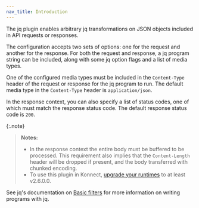 ```yaml
---
nav_title: Introduction
---
```


The jq plugin enables arbitrary jq transformations on JSON objects included in API requests or responses.

The configuration accepts two sets of options: one for the request and another for the response.
For both the request and response, a jq program string can be included, along with some jq option flags
and a list of media types.

One of the configured media types must be included in the `Content-Type` header of
the request or response for the jq program to run. The default media type in the `Content-Type`
header is `application/json`.

In the response context, you can also specify a list of status
codes, one of which must match the response status code.
The default response status code is `200`.

{:.note}
> **Notes:**
> * In the response context the entire body must be buffered to be processed. This requirement also
implies that the `Content-Length` header will be dropped if present, and the body transferred with chunked encoding.
> * To use this plugin in Konnect,
[upgrade your runtimes](/konnect/runtime-manager/upgrade/) to at least
v2.6.0.0.

See jq's documentation on [Basic filters](https://stedolan.github.io/jq/manual/#Basicfilters) for more information on writing programs with jq.

